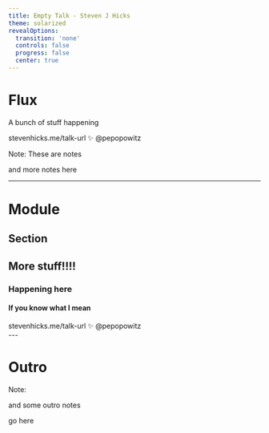 ```yaml
---
title: Empty Talk - Steven J Hicks
theme: solarized
revealOptions:
  transition: 'none'
  controls: false
  progress: false
  center: true
---
```

# Flux

A bunch of stuff happening

<div class="footer">
  stevenhicks.me/talk-url ✨ @pepopowitz
</div>

Note: These are notes

and more notes here

---

<!-- .slide: class="steve" data-background="#ff5500" -->

<div class="trail">
  <h1>Module</h1>
  <h2>Section</h2>
</div>

## More stuff!!!!

### Happening here <!-- .element: class="fragment" -->

#### If you know what I mean <!-- .element: class="fragment" -->

<div class="footer">
  stevenhicks.me/talk-url ✨ @pepopowitz
</div>
---

# Outro

Note:

and some outro notes

go here
